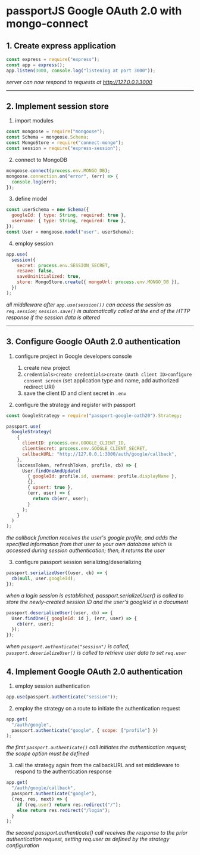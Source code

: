 # passportJS Google OAuth 2.0 with mongo-connect

## 1. Create express application

```javascript
const express = require("express");
const app = express();
app.listen(3000, console.log("listening at port 3000"));
```

_server can now respond to requests at http://127.0.0.1:3000_

---

## 2. Implement session store

1. import modules

```javascript
const mongoose = require("mongoose");
const Schema = mongoose.Schema;
const MongoStore = require("connect-mongo");
const session = require("express-session");
```

2. connect to MongoDB

```javascript
mongoose.connect(process.env.MONGO_DB);
mongoose.connection.on("error", (err) => {
  console.log(err);
});
```

3. define model

```javascript
const userSchema = new Schema({
  googleId: { type: String, required: true },
  username: { type: String, required: true },
});
const User = mongoose.model("user", userSchema);
```

4. employ session

```javascript
app.use(
  session({
    secret: process.env.SESSION_SECRET,
    resave: false,
    saveUninitialized: true,
    store: MongoStore.create({ mongoUrl: process.env.MONGO_DB }),
  })
);
```

_all middleware after `app.use(session())` can access the session as `req.session`; `session.save()` is automatically called at the end of the HTTP response if the session data is altered_

---

## 3. Configure Google OAuth 2.0 authentication

1. configure project in Google developers console

   1. create new project
   2. `credentials>create credentials>create OAuth client ID>configure consent screen` (set application type and name, add authorized redirect URI)
   3. save the client ID and client secret in `.env`

2. configure the strategy and register with passport

```javascript
const GoogleStrategy = require("passport-google-oath20").Strategy;

passport.use(
  GoogleStrategy(
    {
      clientID: process.env.GOOGLE_CLIENT_ID,
      clientSecret: process.env.GOOGLE_CLIENT_SECRET,
      callbackURL: "http://127.0.0.1:3000/auth/google/callback",
    },
    (accessToken, refreshToken, profile, cb) => {
      User.findOneAndUpdate(
        { googleId: profile.id, username: profile.displayName },
        {},
        { upsert: true },
        (err, user) => {
          return cb(err, user);
        }
      );
    }
  )
);
```

_the callback function receives the user's google profile, and adds the specified information from that user to your own database which is accessed during session authentication; then, it returns the user_

3. configure passport session serializing/deserializing

```javascript
passport.serializeUser((user, cb) => {
  cb(null, user.googleId);
});
```

_when a login session is established, passport.serializeUser() is called to store the newly-created session ID and the user's googleId in a document_

```javascript
passport.deserializeUser((user, cb) => {
  User.findOne({ googleId: id }, (err, user) => {
    cb(err, user);
  });
});
```

_when `passport.authenticate("session")` is called, `passport.deserializeUser()` is called to retrieve user data to set `req.user`_

## 4. Implement Google OAuth 2.0 authentication

1. employ session authentication

```javascript
app.use(passport.authenticate("session"));
```

2. employ the strategy on a route to initiate the authentication request

```javascript
app.get(
  "/auth/google",
  passport.authenticate("google", { scope: ["profile"] })
);
```

_the first `passport.authenticate()` call initiates the authentication request; the scope option must be defined_

3. call the strategy again from the callbackURL and set middleware to respond to the authentication response

```javascript
app.get(
  "/auth/google/callback",
  passport.authenticate("google"),
  (req, res, next) => {
    if (req.user) return res.redirect("/");
    else return res.redirect("/login");
  }
);
```

_the second passport.authenticate() call receives the response to the prior authentication request, setting req.user as defined by the strategy configuration_
